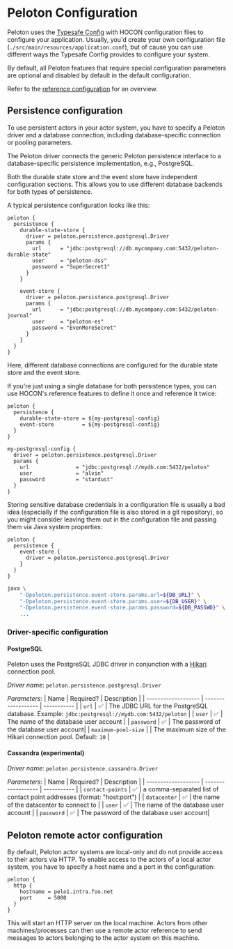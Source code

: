 # Peloton Configuration

Peloton uses the [Typesafe Config](https://github.com/lightbend/config) with HOCON configuration 
files to configure your application. Usually, you'd create your own configuration file 
(`./src/main/resources/application.conf`), but of cause you can use different ways the Typesafe 
Config provides to configure your system.

By default, all Peloton features that require special configuration parameters are optional and 
disabled by default in the default configuration. 

Refer to the [reference configuration](/core/src/main/resources/reference.conf) for an overview.

## Persistence configuration

To use persistent actors in your actor system, you have to specify a Peloton driver and a database 
connection, including database-specific connection or pooling parameters. 

The Peloton driver connects the generic Peloton persistence interface to a database-specific 
persistence implementation, e.g., PostgreSQL.

Both the durable state store and the event store have independent configuration sections. 
This allows you to use different database backends for both types of persistence.

A typical persistence configuration looks like this:

```
peloton {
  persistence {
    durable-state-store {
      driver = peloton.persistence.postgresql.Driver
      params {
        url      = "jdbc:postgresql://db.mycompany.com:5432/peloton-durable-state"
        user     = "peloton-dss"
        password = "SuperSecret1"
      }
    }

    event-store {
      driver = peloton.persistence.postgresql.Driver
      params {
        url      = "jdbc:postgresql://db.mycompany.com:5432/peloton-journal"
        user     = "peloton-es"
        password = "EvenMoreSecret"
      }
    }
  }
}
```

Here, different database connections are configured for the durable state store
and the event store. 

If you're just using a single database for both persistence types, you can use 
HOCON's reference features to define it once and reference it twice:

```
peloton {
  persistence {
    durable-state-store = ${my-postgresql-config}
    event-store         = ${my-postgresql-config}
  }
}

my-postgresql-config {
  driver = peloton.persistence.postgresql.Driver
  params {
    url               = "jdbc:postgresql://mydb.com:5432/peloton"
    user              = "alvin"
    password          = "stardust"
  }
}
```

Storing sensitive database credentials in a configuration file is usually a bad idea 
(especially if the configuration file is also stored in a git repository), so you 
might consider leaving them out in the configuration file and passing them via 
Java system properties:

```
peloton {
  persistence {
    event-store {
      driver = peloton.persistence.postgresql.Driver
    }
  }
}
```

```bash
java \
    "-Dpeloton.persistence.event-store.params.url=${DB_URL}" \
    "-Dpeloton.persistence.event-store.params.user=${DB_USER}" \
    "-Dpeloton.persistence.event-store.params.password=${DB_PASSWD}" \
    ...
```

### Driver-specific configuration

#### PostgreSQL

Peleton uses the PostgreSQL JDBC driver in conjunction with a [Hikari](https://github.com/brettwooldridge/HikariCP) 
connection pool.

*Driver name*:
`peloton.persistence.postgresql.Driver`

*Parameters*:
| Name                | Required?          | Description |
| ------------------- | ------------------ | ----------- |
| `url`               | :white_check_mark: | The JDBC URL for the PostgreSQL database. Example: `jdbc:postgresql://mydb.com:5432/peloton` |
| `user`              | :white_check_mark: | The name of the database user account |
| `password`          | :white_check_mark: | The password of the database user account|
| `maximum-pool-size` |                    | The maximum size of the Hikari connection pool. Default: `10` |


#### Cassandra (experimental)

*Driver name*:
`peloton.persistence.cassandra.Driver`

*Parameters*:
| Name                | Required?          | Description |
| ------------------- | ------------------ | ----------- |
| `contact-points`    | :white_check_mark: | a comma-separated list of contact point addresses (format: "host:port") |
| `datacenter`        | :white_check_mark: | the name of the datacenter to connect to |
| `user`              | :white_check_mark: | The name of the database user account |
| `password`          | :white_check_mark: | The password of the database user account|


## Peloton remote actor configuration

By default, Peloton actor systems are local-only and do not provide access to their actors via HTTP. 
To enable access to the actors of a local actor system, you have to specify a host name and a port 
in the configuration:

```
peloton {
  http {
    hostname = pelo1.intra.foo.net
    port     = 5000
  }
}
```

This will start an HTTP server on the local machine. Actors from other machines/processes can then use 
a remote actor reference to send messages to actors belonging to the actor system on this machine.